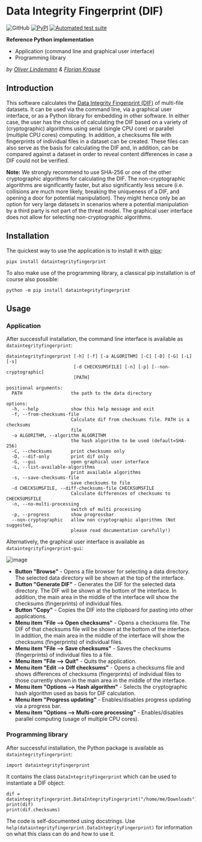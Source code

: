 Data Integrity Fingerprint (DIF)
================================

![GitHub](https://img.shields.io/pypi/l/dataintegrityfingerprint?style=flat)
[![PyPI](https://img.shields.io/pypi/v/dataintegrityfingerprint?style=flat)](https://pypi.org/project/dataintegrityfingerprint/)
[![Automated test suite](https://github.com/expyriment/dataintegrityfingerprint-python/actions/workflows/automated_test_suite.yml/badge.svg)](https://github.com/expyriment/dataintegrityfingerprint-python/actions/workflows/automated_test_suite.yml)

**Reference Python implementation**
* Application (command line and graphical user interface)
* Programming library

_by [Oliver Lindemann](http://www.cognitive-psychology.eu/lindemann/) & [Florian Krause](https://floriankrause.org)_


## Introduction
This software calculates the [Data Integrity Fingerprint (DIF)](https://github.com/expyriment/DIF) of multi-file datasets. It can be used via the command line, via a graphical user interface, or as a Python library for embedding in other software. In either case, the user has the choice of calculating the DIF based on a variety of (cryptographic) algorithms using serial (single CPU core) or parallel (multiple CPU cores) computing. In addition, a checksums file with fingerprints of individual files in a dataset can be created. These files can also serve as the basis for calculating the DIF and, in addition, can be compared against a dataset in order to reveal content differences in case a DIF could not be verified.

**Note:** We strongly recommend to use SHA-256 or one of the other cryptographic algorithms for calculating the DIF. The non-cryptographic algorithms are significantly faster, but also significantly less secure (i.e. collisions are much more likely, breaking the uniqueness of a DIF, and opening a door for potential manipulation). They might hence only be an option for very large datasets in scenarios where a potential manipulation by a third party is not part of the threat model. The graphical user interface does not allow for selecting non-cryptographic algorithms.

## Installation
The quickest way to use the application is to install it with [pipx](https://pypa.github.io/pipx/):

```
pipx install dataintegrityfingerprint
```

To also make use of the programming library, a classical pip installation is of course also possible:

```
python -m pip install dataintegrityfingerprint
```


## Usage
### Application
After successfull installation, the command line interface is available as `dataintegrityfingerprint`:

```
dataintegrityfingerprint [-h] [-f] [-a ALGORITHM] [-C] [-D] [-G] [-L] [-s]
                         [-d CHECKSUMSFILE] [-n] [-p] [--non-cryptographic]
                         [PATH]
                         
positional arguments:
  PATH                  the path to the data directory

options:
  -h, --help            show this help message and exit
  -f, --from-checksums-file
                        Calculate dif from checksums file. PATH is a checksums
                        file
  -a ALGORITHM, --algorithm ALGORITHM
                        the hash algorithm to be used (default=SHA-256)
  -C, --checksums       print checksums only
  -D, --dif-only        print dif only
  -G, --gui             open graphical user interface
  -L, --list-available-algorithms
                        print available algorithms
  -s, --save-checksums-file
                        save checksums to file
  -d CHECKSUMSFILE, --diff-checksums-file CHECKSUMSFILE
                        Calculate differences of checksums to CHECKSUMSFILE
  -n, --no-multi-processing
                        switch of multi processing
  -p, --progress        show progressbar
  --non-cryptographic   allow non cryptographic algorithms (Not suggested,
                        please read documentation carefully!)

```

Alternatively, the graphical user interface is available as `dataintegrityfingerprint-gui`:

![image](https://user-images.githubusercontent.com/2971539/143326083-99d839a9-e653-4508-a549-edf001faa6f7.png)

* **Button "Browse"** - Opens a file browser for selecting a data directory.
  The selected data directory will be shown at the top of the interface.
* **Button "Generate DIF"** - Generates the DIF for the selected data
  directory. The DIF will be shown at the bottom of the interface. In addition,
  the main area in the middle of the interface will show the checksums
  (fingerprints) of individual files.
* **Button "Copy"** - Copies the DIF into the clipboard for pasting into other
  applications.
* **Menu item "File --> Open checksums"** - Opens a checksums file. The DIF of
  that checksums file will be shown at the bottom of the interface. In
  addition, the main area in the middle of the interface will show the
  checksums (fingerprints) of individual files.
* **Menu item "File --> Save checksums"** - Saves the checksums (fingerprints)
  of individual files to a file.
* **Menu item "File --> Quit"** - Quits the application.
* **Menu item "Edit --> Diff checksums"** - Opens a checksums file and shows
  differences of checksums (fingerprints) of individual files to those
  currently shown in the main area in the middle of the interface.
* **Menu item "Options --> Hash algorithm"** - Selects the cryptographic hash
  algorithm used as basis for DIF calculation.
* **Menu item "Progress updating"** - Enables/disables progress updating via a
  progress bar.
* **Menu item "Options --> Multi-core processing"** - Enables/disables parallel
  computing (usage of multiple CPU cores).
  
  
### Programming library
After successful installation, the Python package is available as `dataintegrityfingerprint`:

```python3
import dataintegrityfingerprint
```

It contains the class `DataIntegrityFingerprint` which can be used to instantiate a DIF object:

```python3
dif = dataintegrityfingerprint.DataIntegrityFingerprint("/home/me/Downloads")
print(dif)
print(dif.checksums)
```

The code is self-documented using docstrings. Use `help(dataintegrityfingerprint.DataIntegrityFingerprint)` for information on what this class can do and how to use it.
